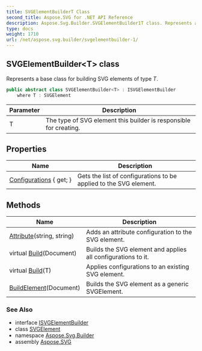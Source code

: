 ```yaml
---
title: SVGElementBuilderT Class
second_title: Aspose.SVG for .NET API Reference
description: Aspose.Svg.Builder.SVGElementBuilder1T class. Represents a base class for building SVG elements of type T
type: docs
weight: 1710
url: /net/aspose.svg.builder/svgelementbuilder-1/
---
```

## SVGElementBuilder&lt;T&gt; class

Represents a base class for building SVG elements of type *T*.

```csharp
public abstract class SVGElementBuilder<T> : ISVGElementBuilder
    where T : SVGElement
```

| Parameter | Description |
| --- | --- |
| T | The type of SVG element this builder is responsible for creating. |

## Properties

| Name | Description |
| --- | --- |
| [Configurations](../../aspose.svg.builder/svgelementbuilder-1/configurations/) { get; } | Gets the list of configurations to be applied to the SVG element. |

## Methods

| Name | Description |
| --- | --- |
| [Attribute](../../aspose.svg.builder/svgelementbuilder-1/attribute/)(string, string) | Adds an attribute configuration to the SVG element. |
| virtual [Build](../../aspose.svg.builder/svgelementbuilder-1/build/#build)(Document) | Builds the SVG element and applies all configurations to it. |
| virtual [Build](../../aspose.svg.builder/svgelementbuilder-1/build/#build_1)(T) | Applies configurations to an existing SVG element. |
| [BuildElement](../../aspose.svg.builder/svgelementbuilder-1/buildelement/)(Document) | Builds the SVG element as a generic SVGElement. |

### See Also

* interface [ISVGElementBuilder](../isvgelementbuilder/)
* class [SVGElement](../../aspose.svg/svgelement/)
* namespace [Aspose.Svg.Builder](../../aspose.svg.builder/)
* assembly [Aspose.SVG](../../)
